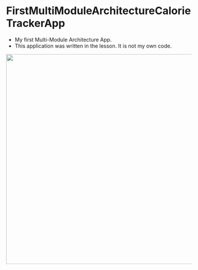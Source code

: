 # FirstMultiModuleArchitectureCalorieTrackerApp
 * My first Multi-Module Architecture App.
 * This application was written in the lesson. It is not my own code.

<img src="https://user-images.githubusercontent.com/50905347/168322405-fed235dc-228f-42b2-913d-74f7b0ec243e.png" width="609" height="571">
